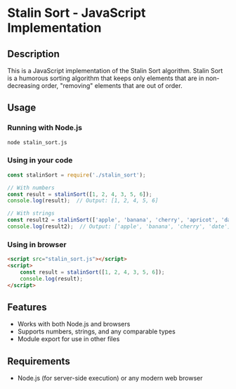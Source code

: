 # Stalin Sort - JavaScript Implementation

## Description
This is a JavaScript implementation of the Stalin Sort algorithm. Stalin Sort is a humorous sorting algorithm that keeps only elements that are in non-decreasing order, "removing" elements that are out of order.

## Usage

### Running with Node.js
```bash
node stalin_sort.js
```

### Using in your code
```javascript
const stalinSort = require('./stalin_sort');

// With numbers
const result = stalinSort([1, 2, 4, 3, 5, 6]);
console.log(result);  // Output: [1, 2, 4, 5, 6]

// With strings
const result2 = stalinSort(['apple', 'banana', 'cherry', 'apricot', 'date']);
console.log(result2);  // Output: ['apple', 'banana', 'cherry', 'date']
```

### Using in browser
```html
<script src="stalin_sort.js"></script>
<script>
    const result = stalinSort([1, 2, 4, 3, 5, 6]);
    console.log(result);
</script>
```

## Features
- Works with both Node.js and browsers
- Supports numbers, strings, and any comparable types
- Module export for use in other files

## Requirements
- Node.js (for server-side execution) or any modern web browser
